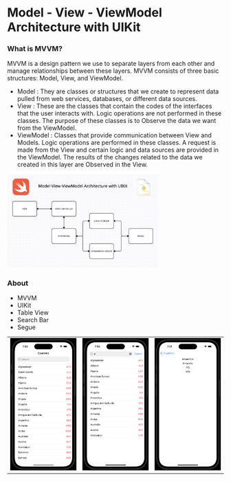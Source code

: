 # Model - View - ViewModel Architecture with UIKit

### What is MVVM?
MVVM is a design pattern we use to separate layers from each other and manage relationships between these layers. MVVM consists of three basic structures: Model, View, and ViewModel.

- Model : They are classes or structures that we create to represent data pulled from web services, databases, or different data sources.
- View : These are the classes that contain the codes of the interfaces that the user interacts with. Logic operations are not performed in these classes. The purpose of these classes is to Observe the data we want from the ViewModel.
- ViewModel : Classes that provide communication between View and Models. Logic operations are performed in these classes. A request is made from the View and certain logic and data sources are provided in the ViewModel. The results of the changes related to the data we created in this layer are Observed in the View.

<img src="https://github.com/omercankoc/mvvm-architecture-uikit/blob/main/Images/mvvmuikit.png" style="width:70%">

### About
- MVVM
- UIKit
- Table View
- Search Bar
- Segue

<table class="image-table">
    <tbody>
        <tr>
            <td> <img src="https://github.com/omercankoc/mvvm-architecture-uikit/blob/main/Images/countries.png" stye="width:30%"> </td>
            <td> <img src="https://github.com/omercankoc/mvvm-architecture-uikit/blob/main/Images/searchable.png" stye="width:30%"> </td>
            <td> <img src="https://github.com/omercankoc/mvvm-architecture-uikit/blob/main/Images/country.png" stye="width:30%"> </td>
        </tr>
    </tbody>
</table>
